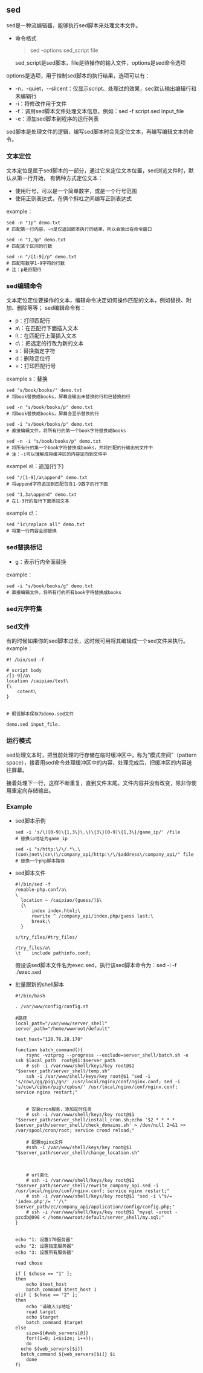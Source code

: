 ## sed
sed是一种流编辑器，能够执行sed脚本来处理文本文件。

- 命令格式

  > sed  -options  sed_script  file

  sed_script是sed脚本，file是待操作的输入文件，options是sed命令选项



options是选项，用于控制sed脚本的执行结果，选项可以有：

- -n，-quiet，--slicent：仅显示script、处理过的效果，sec默认输出编辑行和未编辑行
- -i：将修改作用于文件
- -f：调用sed脚本文件处理文本信息，例如：sed -f script.sed input_file
- -e：添加sed脚本到程序的运行列表



sed脚本是处理文件的逻辑，编写sed脚本时会先定位文本，再编写编辑文本的命令。



### 文本定位

文本定位是属于sed脚本的一部分，通过它来定位文本位置，sed浏览文件时，默认从第一行开始，
有俩种方式定位文本：
- 使用行号，可以是一个简单数字，或是一个行号范围
- 使用正则表达式，在俩个斜杠之间编写正则表达式

example：
```
sed -n "1p" demo.txt
# 匹配第一行内容，-n是仅返回脚本执行的结果，所以会输出在命令窗口

sed -n "1,3p" demo.txt
# 匹配某个区间的行数

sed -n "/[1-9]/p" demo.txt
# 匹配有数字1-9字符的行数
# 注：p是匹配行
```



### sed编辑命令

文本定位定位要操作的文本，编辑命令决定如何操作匹配的文本，例如替换、附加、删除等等；
sed编辑命令有：
- p：打印匹配行
- a\：在匹配行下面插入文本
- i\：在匹配行上面插入文本
- c\：把选定的行改为新的文本
- s：替换指定字符
- d：删除定位行
- =：打印匹配行号

example s：替换
```
sed "s/book/books/" demo.txt
# 将book替换成books，屏幕会输出未替换的行和已替换的行

sed -n "s/book/books/p" demo.txt
# 将book替换成books，屏幕会显示替换的行 

sed -i "s/book/books/p" demo.txt
# 直接编辑文件，将所有行的第一个book字符替换成books

sed -n -i "s/book/books/p" demo.txt
# 将所有行的第一个book字符替换成books，并将匹配的行输出到文件中
# 注：-i可以理解成将缓冲区的内容定向到文件中
```

exampel a\：追加(行下)
```
sed "/[1-9]/a\append" demo.txt
# 将append字符追加到匹配包含1-9数字的行下面

sed "1,3a\append" demo.txt
# 在1-3行的每行下面添加文本
```

example c\：
```
sed "1c\replace all" demo.txt
# 将第一行内容全部替换
```


### sed替换标记
- g：表示行内全面替换

example：
```
sed -i "s/book/books/g" demo.txt
# 直接编辑文件，将所有行的所有book字符替换成books
```


### sed元字符集



### sed文件
有的时候如果你的sed脚本过长，这时候可用将其编辑成一个sed文件来执行。
example：
```
#! /bin/sed -f

# script body
/[1-9]/a\
location /caipiao/test\
{\
	cotent\
}


# 假设脚本保存为demo.sed文件

demo.sed input_file.
```






### 运行模式

sed处理文本时，把当前处理的行存储在临时缓冲区中，称为“模式空间”（pattern space），接着用sed命令处理缓冲区中的内容，处理完成后，把缓冲区的内容送往屏幕。

接着处理下一行，这样不断重复，直到文件末尾。文件内容并没有改变，除非你使用重定向存储输出。







### Example

- sed脚本示例

  ```shell
  sed -i 's/\([0-9]\{1,3\}\.\)\{3\}[0-9]\{1,3\}/game_ip/' /file
  # 替换ip地址为game_ip
  
  sed -i "s/http:\/\/.*\.\(com\|net\|cn\)\/company_api/http:\/\/$address\/company_api/" file
  # 替换一个php脚本路径 
  ```

- sed脚本文件

  ```shell
  #!/bin/sed -f
  /enable-php.conf/a\
  \
  	location ~ /caipiao/(guess/)$\
  	{\
  	    index index.html;\
  	    rewrite ^ /company_api/index.php/guess last;\
  	    break;\
  	}
  
  s/try_files/#try_files/
  
  /try_files/a\
  \t    include pathinfo.conf;
  ```

  假设该sed脚本文件名为exec.sed，执行该sed脚本命令为：sed  -i  -f  ./exec.sed



- 批量跟新的shell脚本

  ```shell
  #!/bin/bash
  
  . /var/www/config/config.sh
  
  #路径
  local_path="/var/www/server_shell"
  server_path="/home/wwwroot/default"
  
  test_host="120.76.28.170"
  
  function batch_command(){
      rsync -vztprog --progress --exclude=server_shell/batch.sh -e ssh $local_path  root@$1:$server_path
      # ssh -i /var/www/shell/keys/key root@$1 "$server_path/server_shell/temp.sh"
      ssh -i /var/www/shell/keys/key root@$1 "sed -i 's/cow\/gg/pig\/gn/' /usr/local/nginx/conf/nginx.conf; sed -i 's/cow\/cpbsn/pig\/cpbsn/' /usr/local/nginx/conf/nginx.conf; service nginx restart;"
  
      
      # 安装cron服务，添加定时任务
      # ssh -i /var/www/shell/keys/key root@$1 "$server_path/server_shell/install_cron.sh;echo '$2 * * * * $server_path/server_shell/check_domains.sh' > /dev/null 2>&1 >> /var/spool/cron/root; service crond reload;"
      
      # 配置nginx文件
      #ssh -i /var/www/shell/keys/key root@$1 "$server_path/server_shell/change_location.sh"
      
  
  
      # url美化
      # ssh -i /var/www/shell/keys/key root@$1 "$server_path/server_shell/rewrite_company_api.sed -i /usr/local/nginx/conf/nginx.conf; service nginx restart;"
      # ssh -i /var/www/shell/keys/key root@$1 "sed -i \"s/= 'index.php'/= ''/\" $server_path/zc/company_api/application/config/config.php;"
      # ssh -i /var/www/shell/keys/key root@$1 "mysql -uroot -pzcdb@098 < /home/wwwroot/default/server_shell/my.sql;"
  }
  
  
  echo "1: 设置170服务器"
  echo "2: 设置指定服务器"
  echo "3: 设置所有服务器"
  
  read chose
  
  if [ $chose == "1" ]; 
  then
      echo $test_host
      batch_command $test_host 1
  elif [ $chose == "2" ]; 
  then
      echo '请输入ip地址'
      read target
      echo $target
      batch_command $target
  else
      size=${#web_servers[@]}
      for((i=0; i<$size; i++));
      do
  	echo ${web_servers[$i]}
  	batch_command ${web_servers[$i]} $i
      done
  fi
  ```
